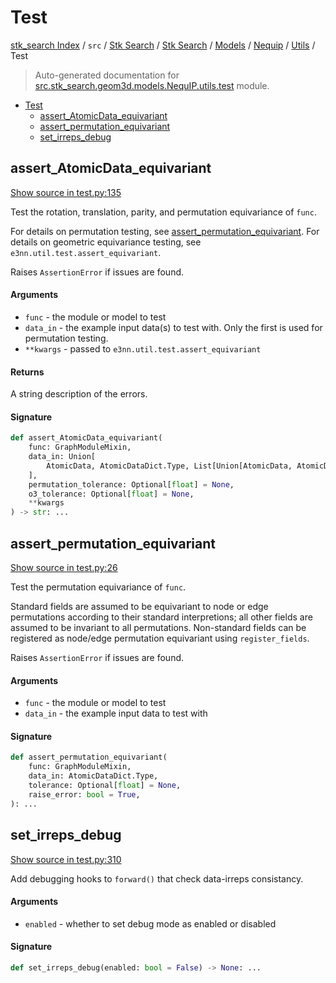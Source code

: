 # Test

[stk_search Index](../../../../../../README.md#stk_search-index) / `src` / [Stk Search](../../../../index.md#stk-search) / [Stk Search](../../../../index.md#stk-search) / [Models](../../index.md#models) / [Nequip](../index.md#nequip) / [Utils](./index.md#utils) / Test

> Auto-generated documentation for [src.stk_search.geom3d.models.NequIP.utils.test](https://github.com/mohammedazzouzi15/STK_search/blob/main/src/stk_search/geom3d/models/NequIP/utils/test.py) module.

- [Test](#test)
  - [assert_AtomicData_equivariant](#assert_atomicdata_equivariant)
  - [assert_permutation_equivariant](#assert_permutation_equivariant)
  - [set_irreps_debug](#set_irreps_debug)

## assert_AtomicData_equivariant

[Show source in test.py:135](https://github.com/mohammedazzouzi15/STK_search/blob/main/src/stk_search/geom3d/models/NequIP/utils/test.py#L135)

Test the rotation, translation, parity, and permutation equivariance of ``func``.

For details on permutation testing, see [assert_permutation_equivariant](#assert_permutation_equivariant).
For details on geometric equivariance testing, see ``e3nn.util.test.assert_equivariant``.

Raises ``AssertionError`` if issues are found.

#### Arguments

- `func` - the module or model to test
- `data_in` - the example input data(s) to test with. Only the first is used for permutation testing.
- `**kwargs` - passed to ``e3nn.util.test.assert_equivariant``

#### Returns

A string description of the errors.

#### Signature

```python
def assert_AtomicData_equivariant(
    func: GraphModuleMixin,
    data_in: Union[
        AtomicData, AtomicDataDict.Type, List[Union[AtomicData, AtomicDataDict.Type]]
    ],
    permutation_tolerance: Optional[float] = None,
    o3_tolerance: Optional[float] = None,
    **kwargs
) -> str: ...
```



## assert_permutation_equivariant

[Show source in test.py:26](https://github.com/mohammedazzouzi15/STK_search/blob/main/src/stk_search/geom3d/models/NequIP/utils/test.py#L26)

Test the permutation equivariance of ``func``.

Standard fields are assumed to be equivariant to node or edge permutations according to their standard interpretions; all other fields are assumed to be invariant to all permutations. Non-standard fields can be registered as node/edge permutation equivariant using ``register_fields``.

Raises ``AssertionError`` if issues are found.

#### Arguments

- `func` - the module or model to test
- `data_in` - the example input data to test with

#### Signature

```python
def assert_permutation_equivariant(
    func: GraphModuleMixin,
    data_in: AtomicDataDict.Type,
    tolerance: Optional[float] = None,
    raise_error: bool = True,
): ...
```



## set_irreps_debug

[Show source in test.py:310](https://github.com/mohammedazzouzi15/STK_search/blob/main/src/stk_search/geom3d/models/NequIP/utils/test.py#L310)

Add debugging hooks to ``forward()`` that check data-irreps consistancy.

#### Arguments

- `enabled` - whether to set debug mode as enabled or disabled

#### Signature

```python
def set_irreps_debug(enabled: bool = False) -> None: ...
```